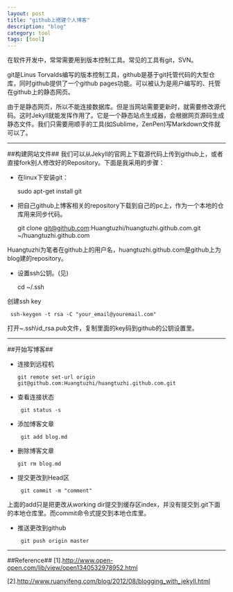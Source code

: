 ```yaml
---
layout: post
title: "github上搭建个人博客"
description: "blog"
category: tool
tags: [tool]
---
```


在软件开发中，常常需要用到版本控制工具。常见的工具有git，SVN。

git是Linus Torvalds编写的版本控制工具，github是基于git托管代码的大型仓库，同时github提供了一个github pages功能。可以被认为是用户编写的、托管在github上的静态网页。

由于是静态网页，所以不能连接数据库。但是当网站需要更新时，就需要修改源代码。这时Jekyll就能发挥作用了。它是一个静态站点生成器，会根据网页源码生成静态文件。我们只需要用顺手的工具(如Sublime，ZenPen)写Markdown文件就可以了。

---------------
##构建网站文件##
我们可以从Jekyll的官网上下载源代码上传到github上，或者直接fork别人修改好的Repository。下面是我采用的步骤：

+ 在linux下安装git：

    sudo apt-get install git
   
+ 把自己github上博客相关的repository下载到自己的pc上，作为一个本地的仓库用来同步代码。

     git clone git@github.com:Huangtuzhi/huangtuzhi.github.com.git ~/huangtuzhi.github.com

Huangtuzhi为笔者在github上的用户名，huangtuzhi.github.com是github上为blog建的repository。

+ 设置ssh公钥。(见)

     cd ~/.ssh
    
创建ssh key

     ssh-keygen -t rsa -C "your_email@youremail.com"

打开~\.ssh\id_rsa.pub文件，复制里面的key码到github的公钥设置里。

----------------------
##开始写博客##
+ 连接到远程机
  
      git remote set-url origin git@github.com:Huangtuzhi/huangtuzhi.github.com.git

+ 查看连接状态

       git status -s

+ 添加博客文章

       git add blog.md 

+ 删除博客文章
  
      git rm blog.md

+ 提交更改到Head区
 
       git commit -m "comment"

上面的add只是把更改从working dir提交到缓存区index，并没有提交到.git下面的本地仓库里。而commit命令式提交到本地仓库里。

+ 推送更改到github

       git push origin master

------------------------
##Reference##
[1].http://www.open-open.com/lib/view/open1340532978952.html

[2].http://www.ruanyifeng.com/blog/2012/08/blogging_with_jekyll.html


